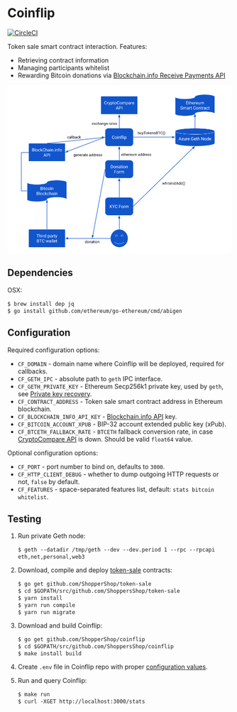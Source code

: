 # Coinflip

[![CircleCI](https://circleci.com/gh/ShoppersShop/coinflip.svg?style=svg&circle-token=804bc203f4671e3d5bca41a1f207f508677e5bb2)](https://circleci.com/gh/ShoppersShop/coinflip)

Token sale smart contract interaction. Features:

* Retrieving contract information
* Managing participants whitelist
* Rewarding Bitcoin donations via [Blockchain.info Receive Payments API](https://blockchain.info/api/api_receive)

![Coinflip workflow](media/workflow.png?raw=true "Coinflip workflow")

## Dependencies

OSX:

    $ brew install dep jq
    $ go install github.com/ethereum/go-ethereum/cmd/abigen

## Configuration

Required configuration options:

* `CF_DOMAIN` - domain name where Coinflip will be deployed, required for callbacks.
* `CF_GETH_IPC` - absolute path to `geth` IPC interface.
* `CF_GETH_PRIVATE_KEY` - Ethereum Secp256k1 private key, used by `geth`, see [Private key recovery](https://ethereum.stackexchange.com/a/31175/31032).
* `CF_CONTRACT_ADDRESS` - Token sale smart contract address in Ethereum blockchain.
* `CF_BLOCKCHAIN_INFO_API_KEY` - [Blockchain.info API](https://blockchain.info/api) key.
* `CF_BITCOIN_ACCOUNT_XPUB` - BIP-32 account extended public key (xPub).
* `CF_BTCETH_FALLBACK_RATE` - `BTCETH` fallback conversion rate, in case [CryptoCompare API](https://www.cryptocompare.com/api) is down. Should be valid `float64` value.

Optional configuration options:

* `CF_PORT` - port number to bind on, defaults to `3000`.
* `CF_HTTP_CLIENT_DEBUG` - whether to dump outgoing HTTP requests or not, `false` by default.
* `CF_FEATURES` - space-separated features list, default: `stats bitcoin whitelist`.

## Testing

1. Run private Geth node:

    ```
    $ geth --datadir /tmp/geth --dev --dev.period 1 --rpc --rpcapi eth,net,personal,web3
    ```

2. Download, compile and deploy [token-sale](github.com/ShopperShop/token-sale) contracts:

    ```
    $ go get github.com/ShopperShop/token-sale
    $ cd $GOPATH/src/github.com/ShoppersShop/token-sale
    $ yarn install
    $ yarn run compile
    $ yarn run migrate
    ```

3. Download and build Coinflip:

    ```
    $ go get github.com/ShopperShop/coinflip
    $ cd $GOPATH/src/github.com/ShoppersShop/coinflip
    $ make install build
    ```

4. Create `.env` file in Coinflip repo with proper [configuration values](#configuration).

5. Run and query Coinflip:

    ```
    $ make run
    $ curl -XGET http://localhost:3000/stats
    ```
